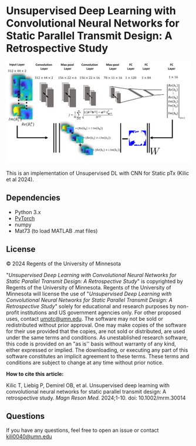 # Unsupervised Deep Learning with Convolutional Neural Networks for Static Parallel Transmit Design: A Retrospective Study
![Alt text](Picture1.png)

This is an implementation of Unsupervised DL with CNN for Static pTx (Kilic et al 2024).

## Dependencies
- Python 3.x
- [PyTorch](https://pytorch.org/) 
- numpy
- Mat73 (to load MATLAB .mat files)

## License
© 2024 Regents of the University of Minnesota

"*Unsupervised Deep Learning with Convolutional Neural Networks for Static Parallel Transmit Design: A Retrospective Study*" is copyrighted by Regents of the University of Minnesota. Regents of the University of Minnesota will license the use of "*Unsupervised Deep Learning with Convolutional Neural Networks for Static Parallel Transmit Design: A Retrospective Study*" solely for educational and research purposes by non-profit institutions and US government agencies only. For other proposed uses, contact [umotc@umn.edu](umotc@umn.edu). The software may not be sold or redistributed without prior approval. One may make copies of the software for their use provided that the copies, are not sold or distributed, are used under the same terms and conditions. As unestablished research software, this code is provided on an "as is'' basis without warranty of any kind, either expressed or implied. The downloading, or executing any part of this software constitutes an implicit agreement to these terms. These terms and conditions are subject to change at any time without prior notice.

**How to cite this article:**

Kilic T, Liebig P, Demirel OB, et al. Unsupervised deep learning with convolutional neural networks for static parallel transmit design: A retrospective study. *Magn Reson Med*. 2024;1-10. doi: 10.1002/mrm.30014

## Questions
If you have any questions, feel free to open an issue or contact kili0040@umn.edu
